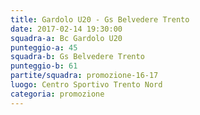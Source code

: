 ```yaml
---
title: Gardolo U20 - Gs Belvedere Trento
date: 2017-02-14 19:30:00
squadra-a: Bc Gardolo U20
punteggio-a: 45
squadra-b: Gs Belvedere Trento
punteggio-b: 61
partite/squadra: promozione-16-17
luogo: Centro Sportivo Trento Nord
categoria: promozione
---
```

